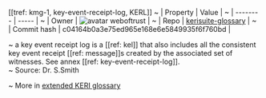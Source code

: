 [[tref: kmg-1, key-event-receipt-log, KERL]]
~ | Property | Value |
~ | -------- | ----- |
~ | Owner | ![avatar](https://avatars.githubusercontent.com/u/82824804?v=4) weboftrust |
~ | Repo | [kerisuite-glossary](https://github.com/weboftrust/kerisuite-glossary) |
~ | Commit hash | c04164b0a3e75ed965e168e6e5849935f6f760bd |

~ a key event receipt log is a [[ref: kel]] that also includes all the consistent key event receipt [[ref: message]]s created by the associated set of witnesses. See annex [[ref: key-event-receipt-log]].  
~ Source: Dr. S.Smith

~ More in <a href="https://weboftrust.github.io/WOT-terms/docs/glossary/key-event-receipt-log">extended KERI glossary</a>
